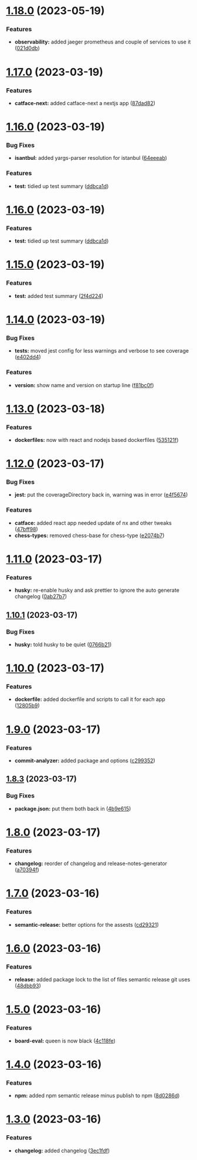 # [1.18.0](https://github.com/LazyBrush/ada-mono/compare/v1.17.0...v1.18.0) (2023-05-19)


### Features

* **observability:** added jaeger prometheus and couple of services to use it ([021d0db](https://github.com/LazyBrush/ada-mono/commit/021d0dbd1925cf8c6f7a7ad840d8d5eee7f7b838))

# [1.17.0](https://github.com/LazyBrush/ada-mono/compare/v1.16.0...v1.17.0) (2023-03-19)


### Features

* **catface-next:** added catface-next a nextjs app ([87dad82](https://github.com/LazyBrush/ada-mono/commit/87dad8264bbcbccca126763d5204723bd8ca857e))

# [1.16.0](https://github.com/LazyBrush/ada-mono/compare/v1.15.0...v1.16.0) (2023-03-19)


### Bug Fixes

* **isantbul:** added yargs-parser resolution for istanbul ([64eeeab](https://github.com/LazyBrush/ada-mono/commit/64eeeabf2262bc1252111cc922f5208a5b73eb27))


### Features

* **test:** tidied up test summary ([ddbca1d](https://github.com/LazyBrush/ada-mono/commit/ddbca1dc9e346bd919c29110b868b2d66b282bf1))

# [1.16.0](https://github.com/LazyBrush/ada-mono/compare/v1.15.0...v1.16.0) (2023-03-19)


### Features

* **test:** tidied up test summary ([ddbca1d](https://github.com/LazyBrush/ada-mono/commit/ddbca1dc9e346bd919c29110b868b2d66b282bf1))

# [1.15.0](https://github.com/LazyBrush/ada-mono/compare/v1.14.0...v1.15.0) (2023-03-19)


### Features

* **test:** added test summary ([2f4d224](https://github.com/LazyBrush/ada-mono/commit/2f4d224cbbe33be6dbb873275db3add4964b1603))

# [1.14.0](https://github.com/LazyBrush/ada-mono/compare/v1.13.0...v1.14.0) (2023-03-19)


### Bug Fixes

* **tests:** moved jest config for less warnings and verbose to see coverage ([e402dd4](https://github.com/LazyBrush/ada-mono/commit/e402dd4b96158c61288fa33c36dd5755ec1b7570))


### Features

* **version:** show name and version on startup line ([f81bc0f](https://github.com/LazyBrush/ada-mono/commit/f81bc0f92c56a13b7bdd0e3e6f28f8c853e79e1d))

# [1.13.0](https://github.com/LazyBrush/ada-mono/compare/v1.12.0...v1.13.0) (2023-03-18)


### Features

* **dockerfiles:** now with react and nodejs based dockerfiles ([535121f](https://github.com/LazyBrush/ada-mono/commit/535121fe242d8c89f5821f2476e589ceb94a6ce7))

# [1.12.0](https://github.com/LazyBrush/ada-mono/compare/v1.11.0...v1.12.0) (2023-03-17)


### Bug Fixes

* **jest:** put the coverageDirectory back in, warning was in error ([e4f5674](https://github.com/LazyBrush/ada-mono/commit/e4f5674f89a0bba1651647c30ec173a324a187de))


### Features

* **catface:** added react app needed update of nx and other tweaks ([47bff98](https://github.com/LazyBrush/ada-mono/commit/47bff98e18a32e347e63dcee99b1780ebfbefc0f))
* **chess-types:** removed chess-base for chess-type ([e2074b7](https://github.com/LazyBrush/ada-mono/commit/e2074b718648da5e44b433a011cd6594c92376e1))

# [1.11.0](https://github.com/LazyBrush/ada-mono/compare/v1.10.1...v1.11.0) (2023-03-17)


### Features

* **husky:** re-enable husky and ask prettier to ignore the auto generate changelog ([0ab27b7](https://github.com/LazyBrush/ada-mono/commit/0ab27b76828791f5363113abfe6311c38fec8a8f))

## [1.10.1](https://github.com/LazyBrush/ada-mono/compare/v1.10.0...v1.10.1) (2023-03-17)

### Bug Fixes

- **husky:** told husky to be quiet ([0766b21](https://github.com/LazyBrush/ada-mono/commit/0766b2192a37d9067f26a13a4ec862f7c7305ae7))

# [1.10.0](https://github.com/LazyBrush/ada-mono/compare/v1.9.0...v1.10.0) (2023-03-17)

### Features

- **dockerfile:** added dockerfile and scripts to call it for each app ([12805b9](https://github.com/LazyBrush/ada-mono/commit/12805b92c666732c03452273868aa67c761d461d))

# [1.9.0](https://github.com/LazyBrush/ada-mono/compare/v1.8.3...v1.9.0) (2023-03-17)

### Features

- **commit-analyzer:** added package and options ([c299352](https://github.com/LazyBrush/ada-mono/commit/c2993521190b4e7a84f4fffa17f9e3e1368c2537))

## [1.8.3](https://github.com/LazyBrush/ada-mono/compare/v1.8.2...v1.8.3) (2023-03-17)

### Bug Fixes

- **package.json:** put them both back in ([4b9e615](https://github.com/LazyBrush/ada-mono/commit/4b9e61568004f802a567749bd4e6bf9e77ef1ad4))

# [1.8.0](https://github.com/LazyBrush/ada-mono/compare/v1.7.0...v1.8.0) (2023-03-17)

### Features

- **changelog:** reorder of changelog and release-notes-generator ([a70394f](https://github.com/LazyBrush/ada-mono/commit/a70394fb32f8e5e91e0827012b1b1f19803e6732))

# [1.7.0](https://github.com/LazyBrush/ada-mono/compare/v1.6.0...v1.7.0) (2023-03-16)

### Features

- **semantic-release:** better options for the assests ([cd29321](https://github.com/LazyBrush/ada-mono/commit/cd29321562162cf7dcdeed200098c22e776e48dc))

# [1.6.0](https://github.com/LazyBrush/ada-mono/compare/v1.5.0...v1.6.0) (2023-03-16)

### Features

- **release:** added package lock to the list of files semantic release git uses ([48dbb93](https://github.com/LazyBrush/ada-mono/commit/48dbb936cfdc823e8a14087fd9771e182cae1464))

# [1.5.0](https://github.com/LazyBrush/ada-mono/compare/v1.4.0...v1.5.0) (2023-03-16)

### Features

- **board-eval:** queen is now black ([4c118fe](https://github.com/LazyBrush/ada-mono/commit/4c118fe6a4e730ff77d78997af05fc26422f1bb7))

# [1.4.0](https://github.com/LazyBrush/ada-mono/compare/v1.3.0...v1.4.0) (2023-03-16)

### Features

- **npm:** added npm semantic release minus publish to npm ([8d0286d](https://github.com/LazyBrush/ada-mono/commit/8d0286ddd644e7e0924a1a211166b35a0ded11a9))

# [1.3.0](https://github.com/LazyBrush/ada-mono/compare/v1.2.0...v1.3.0) (2023-03-16)

### Features

- **changelog:** added changelog ([3ec1fdf](https://github.com/LazyBrush/ada-mono/commit/3ec1fdf63ad652753e9e5b618109d38bb040052b))
